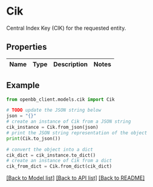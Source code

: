 # Cik

Central Index Key (CIK) for the requested entity.

## Properties

Name | Type | Description | Notes
------------ | ------------- | ------------- | -------------

## Example

```python
from openbb_client.models.cik import Cik

# TODO update the JSON string below
json = "{}"
# create an instance of Cik from a JSON string
cik_instance = Cik.from_json(json)
# print the JSON string representation of the object
print(Cik.to_json())

# convert the object into a dict
cik_dict = cik_instance.to_dict()
# create an instance of Cik from a dict
cik_from_dict = Cik.from_dict(cik_dict)
```
[[Back to Model list]](../README.md#documentation-for-models) [[Back to API list]](../README.md#documentation-for-api-endpoints) [[Back to README]](../README.md)


